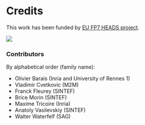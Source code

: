 # Credits

This work has been funded by [EU FP7 HEADS project](http://heads-project.eu).

<img src="http://heads-project.eu/sites/default/files/heads_large.png">

### Contributors

By alphabetical order (family name):

- Olivier Barais (Inria and University of Rennes 1)
- Vladimir Cvetkovic (M2M)
- Franck Fleurey (SINTEF)
- Brice Morin (SINTEF)
- Maxime Tricoire (Inria)
- Anatoly Vasilevskiy (SINTEF)
- Walter Waterfelf (SAG)

